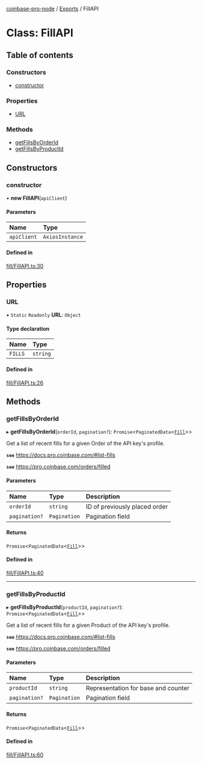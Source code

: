 [coinbase-pro-node](../README.md) / [Exports](../modules.md) / FillAPI

# Class: FillAPI

## Table of contents

### Constructors

- [constructor](FillAPI.md#constructor)

### Properties

- [URL](FillAPI.md#url)

### Methods

- [getFillsByOrderId](FillAPI.md#getfillsbyorderid)
- [getFillsByProductId](FillAPI.md#getfillsbyproductid)

## Constructors

### constructor

• **new FillAPI**(`apiClient`)

#### Parameters

| Name        | Type            |
| :---------- | :-------------- |
| `apiClient` | `AxiosInstance` |

#### Defined in

[fill/FillAPI.ts:30](https://github.com/bennycode/coinbase-pro-node/blob/208278f/src/fill/FillAPI.ts#L30)

## Properties

### URL

▪ `Static` `Readonly` **URL**: `Object`

#### Type declaration

| Name    | Type     |
| :------ | :------- |
| `FILLS` | `string` |

#### Defined in

[fill/FillAPI.ts:26](https://github.com/bennycode/coinbase-pro-node/blob/208278f/src/fill/FillAPI.ts#L26)

## Methods

### getFillsByOrderId

▸ **getFillsByOrderId**(`orderId`, `pagination?`): `Promise`<`PaginatedData`<[`Fill`](../interfaces/Fill.md)\>\>

Get a list of recent fills for a given Order of the API key's profile.

**`see`** https://docs.pro.coinbase.com/#list-fills

**`see`** https://pro.coinbase.com/orders/filled

#### Parameters

| Name          | Type         | Description                   |
| :------------ | :----------- | :---------------------------- |
| `orderId`     | `string`     | ID of previously placed order |
| `pagination?` | `Pagination` | Pagination field              |

#### Returns

`Promise`<`PaginatedData`<[`Fill`](../interfaces/Fill.md)\>\>

#### Defined in

[fill/FillAPI.ts:40](https://github.com/bennycode/coinbase-pro-node/blob/208278f/src/fill/FillAPI.ts#L40)

---

### getFillsByProductId

▸ **getFillsByProductId**(`productId`, `pagination?`): `Promise`<`PaginatedData`<[`Fill`](../interfaces/Fill.md)\>\>

Get a list of recent fills for a given Product of the API key's profile.

**`see`** https://docs.pro.coinbase.com/#list-fills

**`see`** https://pro.coinbase.com/orders/filled

#### Parameters

| Name          | Type         | Description                         |
| :------------ | :----------- | :---------------------------------- |
| `productId`   | `string`     | Representation for base and counter |
| `pagination?` | `Pagination` | Pagination field                    |

#### Returns

`Promise`<`PaginatedData`<[`Fill`](../interfaces/Fill.md)\>\>

#### Defined in

[fill/FillAPI.ts:60](https://github.com/bennycode/coinbase-pro-node/blob/208278f/src/fill/FillAPI.ts#L60)
